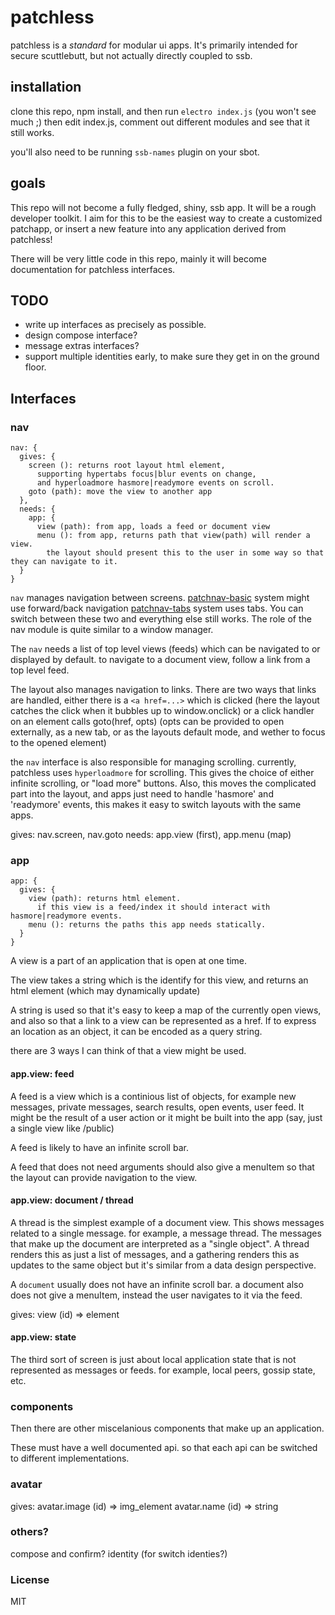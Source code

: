 
# patchless

patchless is a _standard_ for modular ui apps.
It's primarily intended for secure scuttlebutt,
but not actually directly coupled to ssb.

## installation

clone this repo, npm install, and then run `electro index.js`
(you won't see much ;) then edit index.js, comment out different
modules and see that it still works.

you'll also need to be running `ssb-names` plugin on your sbot.

## goals

This repo will not become a fully fledged, shiny, ssb app.
It will be a rough developer toolkit. I aim for this to be the
easiest way to create a customized patchapp, or insert a new
feature into any application derived from patchless!

There will be very little code in this repo, mainly it will become
documentation for patchless interfaces.

## TODO

* write up interfaces as precisely as possible.
* design compose interface?
* message extras interfaces?
* support multiple identities early,
  to make sure they get in on the ground floor.

## Interfaces

### nav

```
nav: {
  gives: {
    screen (): returns root layout html element,
      supporting hypertabs focus|blur events on change,
      and hyperloadmore hasmore|readymore events on scroll.
    goto (path): move the view to another app
  },
  needs: {
    app: {
      view (path): from app, loads a feed or document view
      menu (): from app, returns path that view(path) will render a view.
        the layout should present this to the user in some way so that they can navigate to it.
  }
}

```

`nav` manages navigation between screens.
[patchnav-basic](https://github.com/dominictarr/patchnav-basic) system might use forward/back navigation
[patchnav-tabs](https://github.com/dominictarr/patchnav-tabs) system uses tabs.
You can switch between these two and everything else still works.
The role of the nav module is quite similar to a window manager.

The `nav` needs a list of top level views (feeds) which can be navigated to
or displayed by default. to navigate to a document view, follow a link from a top level feed.

The layout also manages navigation to links. There are two ways that links are handled,
either there is a `<a href=...>` which is clicked (here the layout catches the click when it
bubbles up to window.onclick) or a click handler on an element calls goto(href, opts)
(opts can be provided to open externally, as a new tab, or as the layouts default mode,
and wether to focus to the opened element)

the `nav` interface is also responsible for managing scrolling.
currently, patchless uses `hyperloadmore` for scrolling.
This gives the choice of either infinite scrolling, or
"load more" buttons. Also, this moves the complicated part
into the layout, and apps just need to handle 'hasmore'
and 'readymore' events, this makes it easy to switch layouts
with the same apps.

gives: nav.screen, nav.goto
needs: app.view (first), app.menu (map)

### app

```
app: {
  gives: {
    view (path): returns html element.
      if this view is a feed/index it should interact with hasmore|readymore events.
    menu (): returns the paths this app needs statically.
  }
}
```

A view is a part of an application that is open at one time.

The view takes a string which is the identify for this view,
and returns an html element (which may dynamically update)

A string is used so that it's easy to keep a map of the currently open views,
and also so that a link to a view can be represented as a href.
If to express an location as an object, it can be encoded as a query string.

there are 3 ways I can think of that a view might be used.

#### app.view: feed

A feed is a view which is a continious list of objects,
for example new messages, private messages, search results,
open events, user feed. It might be the result of a user action
or it might be built into the app (say, just a single view like /public)

A feed is likely to have an infinite scroll bar.

A feed that does not need arguments should also give a menuItem so that
the layout can provide navigation to the view.

#### app.view: document / thread

A thread is the simplest example of a document view. This
shows messages related to a single message. for example,
a message thread. The messages that make up the document
are interpreted as a "single object". A thread renders
this as just a list of messages, and a gathering renders this
as updates to the same object but it's similar from a data design
perspective.

A `document` usually does not have an infinite scroll bar.
a document also does not give a menuItem, instead the user navigates to it via
the feed.

gives: view (id) => element

#### app.view: state

The third sort of screen is just about local application state
that is not represented as messages or feeds. for example, local
peers, gossip state, etc.

### components

Then there are other miscelanious components that make up an application.

These must have a well documented api.
so that each api can be switched to different implementations.

### avatar

gives:
  avatar.image (id) => img_element
  avatar.name (id) => string

### others?

compose and confirm? identity (for switch identies?)

### License

MIT


